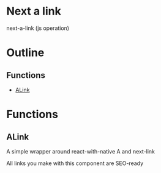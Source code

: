 # Next a link

next-a-link (js operation)



# Outline

## Functions

- [ALink](#ALink)



# Functions

## ALink

A simple wrapper around react-with-native A and next-link

All links you make with this component are SEO-ready



